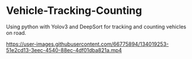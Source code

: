 # Vehicle-Tracking-Counting
Using python with Yolov3 and DeepSort for tracking and counting vehicles on road.

https://user-images.githubusercontent.com/66775894/134019253-51e2cd13-3eec-4540-88ec-4df01dba821a.mp4
